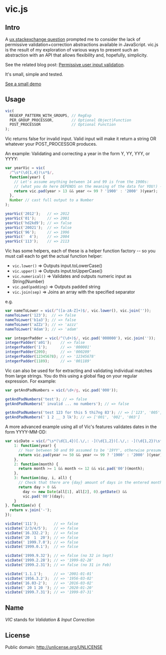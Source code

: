 # vic.js

## Intro

A [ux.stackexchange question](http://ux.stackexchange.com/q/33564/6264) prompted me to consider the lack of permissive validation+correction abstractions available in JavaScript. vic.js is the result of my exploration of various ways to present such an abstraction with an API that allows flexibility and, hopefully, simplicity. 

See the related blog post: [Permissive user input validation](http://james.padolsey.com/javascript/permissive-user-input-validation/).

It's small, simple and tested.

[See a small demo](http://padolsey.github.com/vic.js/demos/)

## Usage

```js
vic(
  REGEXP_PATTERN_WITH_GROUPS, // RegExp
  PER_GROUP_PROCESSOR,        // Optional Object|Function
  POST_PROCESSOR              // Optional Function
);
```

Vic returns false for invalid input. Valid input will make it return a string OR whatever your POST_PROCESSOR produces.

An example: Validating and correcting a year in the form Y, YY, YYY, or YYYY:

```js
var yearVic = vic(
  /^\s*(\d{1,4})\s*$/,
  function(year) {
    // Let's assume anything between 14 and 99 is from the 1900s:
    // (what you do here DEPENDS on the meaning of the data for YOU!) -- don't just copy/paste
    return vic.pad(year > 13 && year <= 99 ? '1900' : '2000' )(year);
  },
  Number // cast full output to a Number
);

yearVic('2012');   // => 2012
yearVic('01');     // => 2001
yearVic('hd2kd9'); // => false
yearVic('20021');  // => false
yearVic('96');     // => 1996
yearVic('  4');    // => 2004
yearVic('113');    // => 2113
```

Vic has some helpers, each of these is a helper function factory -- so you must call each to get the actual function helper:

 * `vic.lower()` => Outputs input.toLowerCase()
 * `vic.upper()` => Outputs input.toUpperCase()
 * `vic.numerical()` => Validates and outputs numeric input as String(Number)
 * `vic.pad(padding)` => Outputs padded string
 * `vic.join(sep)` => Joins an array with the specified separator

e.g.

```js
var nameToLower = vic(/^([a-zA-Z]+)$/, vic.lower(), vic.join(''));
nameToLower('123');  // => false
nameToLower('b1a3'); // => false
nameToLower('aZZz'); // => 'azzz'
nameToLower('Adam'); // => 'adam'

var integerPadder = vic(/^(\d+)$/, vic.pad('000000'), vic.join(''));
integerPadder('a91');    // => false
integerPadder('1');      // => '000001'
integerPadder(209);      // => '000209'
integerPadder(12345678); // => '12345678'
integerPadder(1189);     // => '001189'
```

Vic can also be used for for extracting and validating individual matches from large strings. You do this using a global flag on your regular expression. For example:

```js
var getAndPadNumbers = vic(/\d+/g, vic.pad('000'));

getAndPadNumbers('test'); // => false
getAndPadNumbers(' invalid ... no numbers'); // => false

getAndPadNumbers('test 123 for this 5 thi7ng 83'); // => ['123', '005', '007', '083']
getAndPadNumbers(' 1 2 __ 3 lk'); // => ['001', '002', '003']
```

A more advanced example using all of Vic's features validates dates in the form YYYY-MM-DD:

```js
var vicDate = vic(/^\s*(\d{1,4})[.\/,: -](\d{1,2})[.\/,: -](\d{1,2})\s*$/, {
    1: function(year) {
      // Year between 50 and 99 assumed to be '19YY', otherwise presumed after 2000
      return vic.pad(year >= 50 && year <= 99 ? '1900' : '2000' )(year);
    },
    2: function(month) {
      return month >= 1 && month <= 12 && vic.pad('00')(month);
    },
    3: function(day, i, all) {
      // Check that there are {day} amount of days in the entered month:
      return day > 0 &&
        day <= new Date(all[1], all[2], 0).getDate() &&
        vic.pad('00')(day);
    }
}, function(v) {
  return v.join('-');
});

vicDate('111');       // => false
vicDate('2/3/4/5');   // => false
vicDate('16.332.2');  // => false
vicDate('20  1  20'); // => false
vicDate(' 1999.7.0'); // => false
vicDate('1999.0.1');  // => false

vicDate('1999.9.32'); // => false (no 32 in Sept)
vicDate('1999.2.28'); // => '1999-02-28'
vicDate('1999.2.31'); // => false (no 31 in Feb)

vicDate('1.1.1');     // => '2001-01-01'
vicDate('1956.3.2');  // => '1956-03-02'
vicDate('16.03-2');   // => '2016-03-02'
vicDate(' 20 1 20 '); // => '2020-01-20'
vicDate('1999.7.31'); // => '1999-07-31'
```

## Name

*VIC* stands for *Validation & Input Correction*

## License

Public domain: http://unlicense.org/UNLICENSE